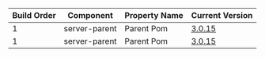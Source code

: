 Build Order | Component | Property Name | Current Version
------------|-----------|---------------|------------------
1 | server-parent | Parent Pom | [3.0.15](http://teamcity.cvs.ula.comcast.net:8111/viewLog.html?buildId=4062409&buildTypeId=CptServers_CptServersLegac_ReleaseBuildTvworksServerParentPom)
1 | server-parent | Parent Pom | [3.0.15](http://teamcity.cvs.ula.comcast.net:8111/viewLog.html?buildId=4062409&buildTypeId=CptServers_CptServersLegac_ReleaseBuildTvworksServerParentPom)
